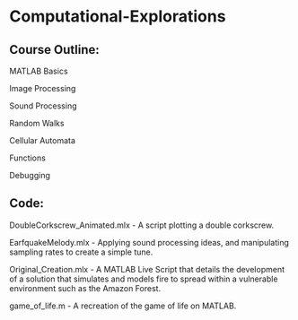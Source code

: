 # Computational-Explorations

## Course Outline:
MATLAB Basics

Image Processing

Sound Processing

Random Walks

Cellular Automata

Functions

Debugging

## Code:

DoubleCorkscrew_Animated.mlx - A script plotting a double corkscrew.

EarfquakeMelody.mlx - Applying sound processing ideas, and manipulating sampling rates to create a simple tune.

Original_Creation.mlx - A MATLAB Live Script that details the development of a solution that simulates and models fire to spread within a vulnerable environment such as the Amazon Forest.

game_of_life.m - A recreation of the game of life on MATLAB.
